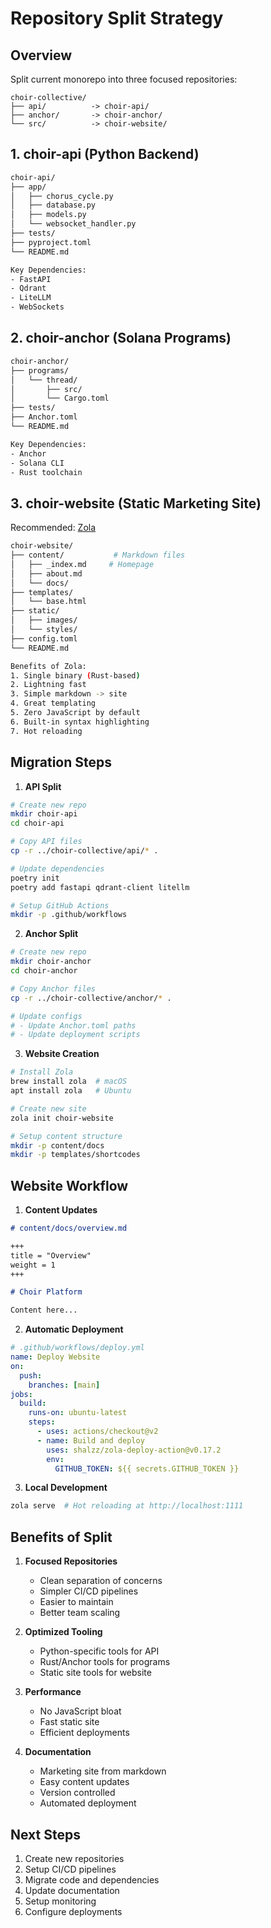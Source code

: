 # Repository Split Strategy

## Overview

Split current monorepo into three focused repositories:

```
choir-collective/
├── api/          -> choir-api/
├── anchor/       -> choir-anchor/
└── src/          -> choir-website/
```

## 1. choir-api (Python Backend)

```bash
choir-api/
├── app/
│   ├── chorus_cycle.py
│   ├── database.py
│   ├── models.py
│   └── websocket_handler.py
├── tests/
├── pyproject.toml
└── README.md

Key Dependencies:
- FastAPI
- Qdrant
- LiteLLM
- WebSockets
```

## 2. choir-anchor (Solana Programs)

```bash
choir-anchor/
├── programs/
│   └── thread/
│       ├── src/
│       └── Cargo.toml
├── tests/
├── Anchor.toml
└── README.md

Key Dependencies:
- Anchor
- Solana CLI
- Rust toolchain
```

## 3. choir-website (Static Marketing Site)

Recommended: [Zola](https://www.getzola.org/)

```bash
choir-website/
├── content/           # Markdown files
│   ├── _index.md     # Homepage
│   ├── about.md
│   └── docs/
├── templates/
│   └── base.html
├── static/
│   ├── images/
│   └── styles/
├── config.toml
└── README.md

Benefits of Zola:
1. Single binary (Rust-based)
2. Lightning fast
3. Simple markdown -> site
4. Great templating
5. Zero JavaScript by default
6. Built-in syntax highlighting
7. Hot reloading
```

## Migration Steps

1. **API Split**

```bash
# Create new repo
mkdir choir-api
cd choir-api

# Copy API files
cp -r ../choir-collective/api/* .

# Update dependencies
poetry init
poetry add fastapi qdrant-client litellm

# Setup GitHub Actions
mkdir -p .github/workflows
```

2. **Anchor Split**

```bash
# Create new repo
mkdir choir-anchor
cd choir-anchor

# Copy Anchor files
cp -r ../choir-collective/anchor/* .

# Update configs
# - Update Anchor.toml paths
# - Update deployment scripts
```

3. **Website Creation**

```bash
# Install Zola
brew install zola  # macOS
apt install zola   # Ubuntu

# Create new site
zola init choir-website

# Setup content structure
mkdir -p content/docs
mkdir -p templates/shortcodes
```

## Website Workflow

1. **Content Updates**

```markdown
# content/docs/overview.md

+++
title = "Overview"
weight = 1
+++

# Choir Platform

Content here...
```

2. **Automatic Deployment**

```yaml
# .github/workflows/deploy.yml
name: Deploy Website
on:
  push:
    branches: [main]
jobs:
  build:
    runs-on: ubuntu-latest
    steps:
      - uses: actions/checkout@v2
      - name: Build and deploy
        uses: shalzz/zola-deploy-action@v0.17.2
        env:
          GITHUB_TOKEN: ${{ secrets.GITHUB_TOKEN }}
```

3. **Local Development**

```bash
zola serve  # Hot reloading at http://localhost:1111
```

## Benefits of Split

1. **Focused Repositories**

   - Clean separation of concerns
   - Simpler CI/CD pipelines
   - Easier to maintain
   - Better team scaling

2. **Optimized Tooling**

   - Python-specific tools for API
   - Rust/Anchor tools for programs
   - Static site tools for website

3. **Performance**

   - No JavaScript bloat
   - Fast static site
   - Efficient deployments

4. **Documentation**
   - Marketing site from markdown
   - Easy content updates
   - Version controlled
   - Automated deployment

## Next Steps

1. Create new repositories
2. Setup CI/CD pipelines
3. Migrate code and dependencies
4. Update documentation
5. Setup monitoring
6. Configure deployments
